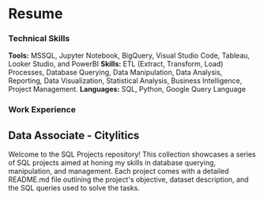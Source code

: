 # Resume

### Technical Skills
**Tools:** MSSQL, Jupyter Notebook, BigQuery, Visual Studio Code, Tableau, Looker Studio, and PowerBI
**Skills:** ETL (Extract, Transform, Load) Processes, Database Querying, Data Manipulation, Data Analysis, Reporting, Data Visualization, Statistical Analysis, Business Intelligence, Project Management.
**Languages:** SQL, Python, Google Query Language

### Work Experience
**Data Associate - Citylitics**
- 





Welcome to the SQL Projects repository! This collection showcases a series of SQL projects aimed at honing my skills in database querying, manipulation, and management. Each project comes with a detailed README.md file outlining the project's objective, dataset description, and the SQL queries used to solve the tasks.
